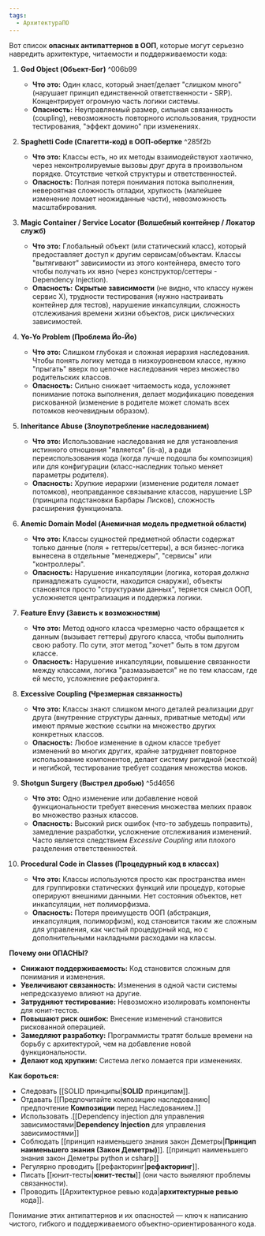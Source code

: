 ```yaml
---
tags:
  - АрхитектураПО
---
```


Вот список **опасных антипаттернов в ООП**, которые могут серьезно навредить архитектуре, читаемости и поддерживаемости кода:

1.  **God Object (Объект-Бог)** ^006b99
    *   **Что это:** Один класс, который знает/делает "слишком много" (нарушает принцип единственной ответственности - SRP). Концентрирует огромную часть логики системы.
    *   **Опасность:** Неуправляемый размер, сильная связанность (coupling), невозможность повторного использования, трудности тестирования, "эффект домино" при изменениях.

2.  **Spaghetti Code (Спагетти-код) в ООП-обертке** ^285f2b
    *   **Что это:** Классы есть, но их методы взаимодействуют хаотично, через неконтролируемые вызовы друг друга в произвольном порядке. Отсутствие четкой структуры и ответственностей.
    *   **Опасность:** Полная потеря понимания потока выполнения, невероятная сложность отладки, хрупкость (малейшее изменение ломает неожиданные части), невозможность масштабирования.

3.  **Magic Container / Service Locator (Волшебный контейнер / Локатор служб)**
    *   **Что это:** Глобальный объект (или статический класс), который предоставляет доступ к другим сервисам/объектам. Классы "вытягивают" зависимости из этого контейнера, вместо того чтобы получать их явно (через конструктор/сеттеры - Dependency Injection).
    *   **Опасность:** **Скрытые зависимости** (не видно, что классу нужен сервис X), трудности тестирования (нужно настраивать контейнер для тестов), нарушение инкапсуляции, сложность отслеживания времени жизни объектов, риск циклических зависимостей.

4.  **Yo-Yo Problem (Проблема Йо-Йо)**
    *   **Что это:** Слишком глубокая и сложная иерархия наследования. Чтобы понять логику метода в низкоуровневом классе, нужно "прыгать" вверх по цепочке наследования через множество родительских классов.
    *   **Опасность:** Сильно снижает читаемость кода, усложняет понимание потока выполнения, делает модификацию поведения рискованной (изменение в родителе может сломать всех потомков неочевидным образом).

5.  **Inheritance Abuse (Злоупотребление наследованием)**
    *   **Что это:** Использование наследования не для установления истинного отношения "является" (is-a), а ради переиспользования кода (когда лучше подошла бы композиция) или для конфигурации (класс-наследник только меняет параметры родителя).
    *   **Опасность:** Хрупкие иерархии (изменение родителя ломает потомков), неоправданное связывание классов, нарушение LSP (принципа подстановки Барбары Лисков), сложность расширения функционала.

6.  **Anemic Domain Model (Анемичная модель предметной области)**
    *   **Что это:** Классы сущностей предметной области содержат только данные (поля + геттеры/сеттеры), а вся бизнес-логика вынесена в отдельные "менеджеры", "сервисы" или "контроллеры".
    *   **Опасность:** Нарушение инкапсуляции (логика, которая *должна* принадлежать сущности, находится снаружи), объекты становятся просто "структурами данных", теряется смысл ООП, усложняется централизация и поддержка логики.

7.  **Feature Envy (Зависть к возможностям)**
    *   **Что это:** Метод одного класса чрезмерно часто обращается к данным (вызывает геттеры) другого класса, чтобы выполнить свою работу. По сути, этот метод "хочет" быть в том другом классе.
    *   **Опасность:** Нарушение инкапсуляции, повышение связанности между классами, логика "размазывается" не по тем классам, где ей место, усложнение рефакторинга.

8.  **Excessive Coupling (Чрезмерная связанность)**
    *   **Что это:** Классы знают слишком много деталей реализации друг друга (внутренние структуры данных, приватные методы) или имеют прямые жесткие ссылки на множество других конкретных классов.
    *   **Опасность:** Любое изменение в одном классе требует изменений во многих других, крайне затрудняет повторное использование компонентов, делает систему ригидной (жесткой) и негибкой, тестирование требует создания множества моков.

9.  **Shotgun Surgery (Выстрел дробью)** ^5d4656
    *   **Что это:** Одно изменение или добавление новой функциональности требует внесения множества мелких правок во множество разных классов.
    *   **Опасность:** Высокий риск ошибок (что-то забудешь поправить), замедление разработки, усложнение отслеживания изменений. Часто является следствием *Excessive Coupling* или плохого разделения ответственностей.

10. **Procedural Code in Classes (Процедурный код в классах)**
    *   **Что это:** Классы используются просто как пространства имен для группировки статических функций или процедур, которые оперируют внешними данными. Нет состояния объектов, нет инкапсуляции, нет полиморфизма.
    *   **Опасность:** Потеря преимуществ ООП (абстракция, инкапсуляция, полиморфизм), код становится таким же сложным для управления, как чистый процедурный код, но с дополнительными накладными расходами на классы.

**Почему они ОПАСНЫ?**

*   **Снижают поддерживаемость:** Код становится сложным для понимания и изменения.
*   **Увеличивают связанность:** Изменения в одной части системы непредсказуемо влияют на другие.
*   **Затрудняют тестирование:** Невозможно изолировать компоненты для юнит-тестов.
*   **Повышают риск ошибок:** Внесение изменений становится рискованной операцией.
*   **Замедляют разработку:** Программисты тратят больше времени на борьбу с архитектурой, чем на добавление новой функциональности.
*   **Делают код хрупким:** Система легко ломается при изменениях.

**Как бороться:**

*   Следовать [[SOLID принципы|**SOLID** принципам]].
*   Отдавать [[Предпочитайте композицию наследованию|предпочтение **Композиции** перед Наследованием.]]
*   Использовать .[[Dependency injection для управления зависимостями|**Dependency Injection** для управления зависимостями]]
*   Соблюдать [[принцип наименьшего знания закон Деметры|**Принцип наименьшего знания (Закон Деметры)**]]. [[принцип наименьшего знания закон Деметры python и csharp]]
*   Регулярно проводить [[рефакторинг|**рефакторинг**]].
*   Писать [[юнит-тесты|**юнит-тесты**]] (они часто выявляют проблемы связанности).
*   Проводить [[Архитектурное ревью кода|**архитектурные ревью** кода]].

Понимание этих антипаттернов и их опасностей — ключ к написанию чистого, гибкого и поддерживаемого объектно-ориентированного кода.